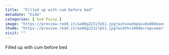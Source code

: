 ```yaml
---
title:  "Filled up with cum before bed"
metadate: "hide"
categories: [ God Pussy ]
image: "https://preview.redd.it/aa86g223i7p51.jpg?auto=webp&s=0a860eaed54a92e685ad5e75de6e4e0150808684"
thumb: "https://preview.redd.it/aa86g223i7p51.jpg?width=1080&crop=smart&auto=webp&s=fbe55b1e8daec810da04dfc1c786d90299751a90"
visit: ""
---
```

Filled up with cum before bed
